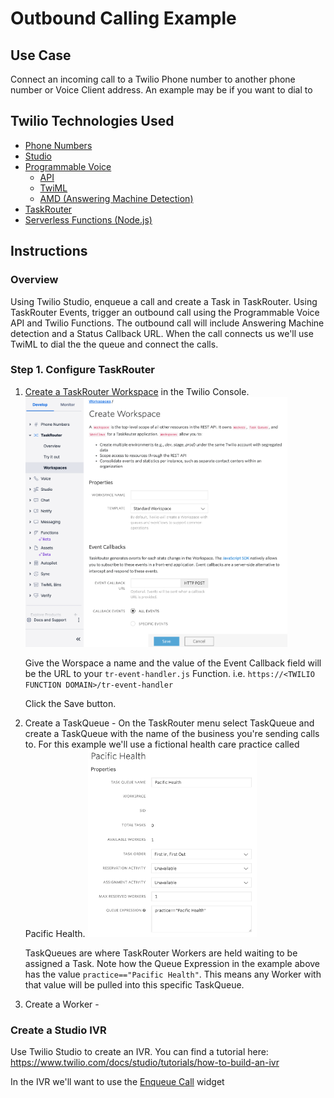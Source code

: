 # Outbound Calling Example

## Use Case

Connect an incoming call to a Twilio Phone number to another phone number or Voice Client address.
An example may be if you want to dial to

## Twilio Technologies Used

- [Phone Numbers](https://www.twilio.com/docs/phone-numbers)
- [Studio](https://www.twilio.com/docs/studio)
- [Programmable Voice](https://www.twilio.com/docs/voice)
  - [API](https://www.twilio.com/docs/voice/api)
  - [TwiML](https://www.twilio.com/docs/voice/twiml)
  - [AMD (Answering Machine Detection)](https://www.twilio.com/docs/voice/answering-machine-detection)
- [TaskRouter](https://www.twilio.com/docs/taskrouter)
- [Serverless Functions (Node.js)](https://www.twilio.com/docs/runtime/functions)

## Instructions

### Overview

Using Twilio Studio, enqueue a call and create a Task in TaskRouter. Using TaskRouter Events, trigger an outbound call using the Programmable Voice API and Twilio Functions. The outbound call will include Answering Machine detection and a Status Callback URL. When the call connects us we'll use TwiML to dial the the queue and connect the calls.

### Step 1. Configure TaskRouter

1. [Create a TaskRouter Workspace](https://console.twilio.com/us1/develop/taskrouter/workspaces?frameUrl=%2Fconsole%2Ftaskrouter%2Fworkspaces%3Fx-target-region%3Dus1) in the Twilio Console.
   <img src="images/trWorkspace.png" height="400">

   Give the Worspace a name and the value of the Event Callback field will be the URL to your `tr-event-handler.js` Function. i.e. `https://<TWILIO FUNCTION DOMAIN>/tr-event-handler`

   Click the Save button.

2. Create a TaskQueue - On the TaskRouter menu select TaskQueue and create a TaskQueue with the name of the business you're sending calls to. For this example we'll use a fictional health care practice called Pacific Health.
   <img src="images/trTaskQueue.png" height="300">

   TaskQueues are where TaskRouter Workers are held waiting to be assigned a Task. Note how the Queue Expression in the example above has the value `practice=="Pacific Health"`. This means any Worker with that value will be pulled into this specific TaskQueue.

3. Create a Worker -

### Create a Studio IVR

Use Twilio Studio to create an IVR. You can find a tutorial here: <https://www.twilio.com/docs/studio/tutorials/how-to-build-an-ivr>

In the IVR we'll want to use the [Enqueue Call](https://www.twilio.com/docs/studio/widget-library/enqueue-call) widget
